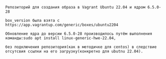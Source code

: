 ``Репозиторий для создания образа в Vagrant Ubuntu 22.04 и ядром 6.5.0-28``

``box_version была взята с https://app.vagrantup.com/generic/boxes/ubuntu2204``

``Обновление ядра до версии 6.5.0-28 производилось путём выполнения команды:sudo apt install linux-generic-hwe-22.04,`` 

``без подключения репозитория(как в методичке для centos) в следствие отсутсвия ссылки на его загрузку(конкретно для ubutnu 22.04).``

